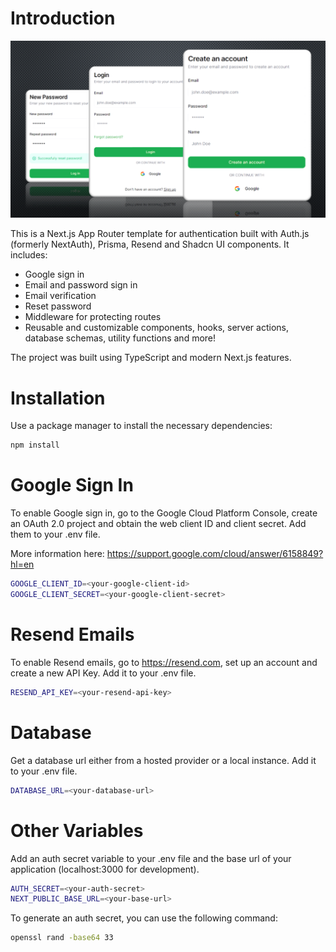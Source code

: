 # Introduction

![App Screenshot](public/demo-image.png)

This is a Next.js App Router template for authentication built with Auth.js (formerly NextAuth), Prisma, Resend and Shadcn UI components. It includes:
* Google sign in
* Email and password sign in
* Email verification
* Reset password
* Middleware for protecting routes
* Reusable and customizable components, hooks, server actions, database schemas, utility functions and more!

The project was built using TypeScript and modern Next.js features.

# Installation

Use a package manager to install the necessary dependencies:
```bash
npm install
```

# Google Sign In

To enable Google sign in, go to the Google Cloud Platform Console, create an OAuth 2.0 project and obtain the web client ID and client secret. Add them to your .env file. 

More information here: https://support.google.com/cloud/answer/6158849?hl=en
```bash
GOOGLE_CLIENT_ID=<your-google-client-id>
GOOGLE_CLIENT_SECRET=<your-google-client-secret>
```

# Resend Emails

To enable Resend emails, go to https://resend.com, set up an account and create a new API Key. Add it to your .env file.
```bash
RESEND_API_KEY=<your-resend-api-key>
```

# Database

Get a database url either from a hosted provider or a local instance. Add it to your .env file.
```bash
DATABASE_URL=<your-database-url>
```

# Other Variables

Add an auth secret variable to your .env file and the base url of your application (localhost:3000 for development).
```bash
AUTH_SECRET=<your-auth-secret>
NEXT_PUBLIC_BASE_URL=<your-base-url>
```

To generate an auth secret, you can use the following command:
```bash
openssl rand -base64 33
```


